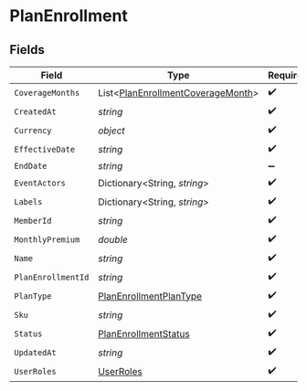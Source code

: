 # PlanEnrollment


## Fields

| Field                                                                                   | Type                                                                                    | Required                                                                                | Description                                                                             |
| --------------------------------------------------------------------------------------- | --------------------------------------------------------------------------------------- | --------------------------------------------------------------------------------------- | --------------------------------------------------------------------------------------- |
| `CoverageMonths`                                                                        | List<[PlanEnrollmentCoverageMonth](../../models/shared/PlanEnrollmentCoverageMonth.md)> | :heavy_check_mark:                                                                      | N/A                                                                                     |
| `CreatedAt`                                                                             | *string*                                                                                | :heavy_check_mark:                                                                      | N/A                                                                                     |
| `Currency`                                                                              | *object*                                                                                | :heavy_check_mark:                                                                      | N/A                                                                                     |
| `EffectiveDate`                                                                         | *string*                                                                                | :heavy_check_mark:                                                                      | N/A                                                                                     |
| `EndDate`                                                                               | *string*                                                                                | :heavy_minus_sign:                                                                      | N/A                                                                                     |
| `EventActors`                                                                           | Dictionary<String, *string*>                                                            | :heavy_check_mark:                                                                      | N/A                                                                                     |
| `Labels`                                                                                | Dictionary<String, *string*>                                                            | :heavy_check_mark:                                                                      | N/A                                                                                     |
| `MemberId`                                                                              | *string*                                                                                | :heavy_check_mark:                                                                      | N/A                                                                                     |
| `MonthlyPremium`                                                                        | *double*                                                                                | :heavy_check_mark:                                                                      | N/A                                                                                     |
| `Name`                                                                                  | *string*                                                                                | :heavy_check_mark:                                                                      | N/A                                                                                     |
| `PlanEnrollmentId`                                                                      | *string*                                                                                | :heavy_check_mark:                                                                      | N/A                                                                                     |
| `PlanType`                                                                              | [PlanEnrollmentPlanType](../../models/shared/PlanEnrollmentPlanType.md)                 | :heavy_check_mark:                                                                      | N/A                                                                                     |
| `Sku`                                                                                   | *string*                                                                                | :heavy_check_mark:                                                                      | N/A                                                                                     |
| `Status`                                                                                | [PlanEnrollmentStatus](../../models/shared/PlanEnrollmentStatus.md)                     | :heavy_check_mark:                                                                      | N/A                                                                                     |
| `UpdatedAt`                                                                             | *string*                                                                                | :heavy_check_mark:                                                                      | N/A                                                                                     |
| `UserRoles`                                                                             | [UserRoles](../../models/shared/UserRoles.md)                                           | :heavy_check_mark:                                                                      | N/A                                                                                     |